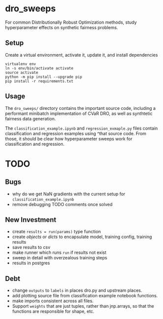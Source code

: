 # dro_sweeps

For common Distributionally Robust Optimization methods, study hyperparameter effects on synthetic fairness problems.

## Setup

Create a virtual environment, activate it, update it, and install dependencies

```
virtualenv env
ln -s env/bin/activate activate
source activate
python -m pip install --upgrade pip
pip install -r requirements.txt
```

## Usage

The `dro_sweeps/` directory contains the important source code, including a performant minibatch implementation of CVaR DRO, as well as synthtetic fairness data generation.

The `classification_example.ipynb` and `regression_exmaple.py` files contain classification and regression examples using ^that source code.  From those, it should be clear how hyperparameter sweeps work for classification and regression.

# TODO

## Bugs

- why do we get NaN gradients with the current setup for `classification_example.ipynb`
- remove debugging TODO comments once solved

## New Investment

- create `results = run(params)` type function
- create _objects_ or _dicts_ to encapsulate model, training config, training results
- save results to csv
- make runner which runs `run` if results not exist
- sweep in detail with overzealous training steps
- results in postgres

## Debt

- change `outputs` to `labels` in places dro.py and upstream places.
- add plotting source file from classification example notebook functions.
- make imports consistent across all files.
- Support `weights` that are just tuples, rather than jnp.arrays, so that the functions are responsible for shape, etc.
